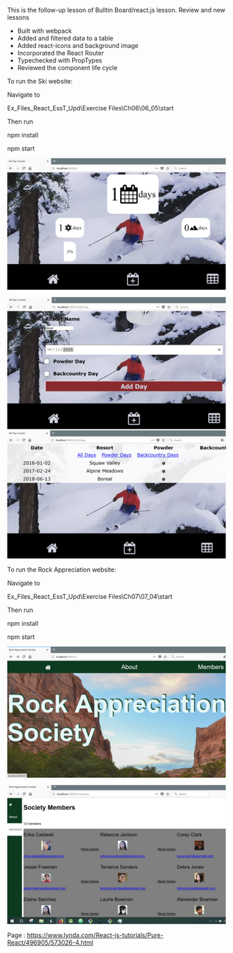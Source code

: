 This is the follow-up lesson of Bulltin Board/react.js lesson. 
Review and new lessons
* Built with webpack
* Added and filtered data to a table
* Added react-icons and background image
* Incorporated the React Router
* Typechecked with PropTypes
* Reviewed the component life cycle

To run the Ski website:

Navigate to 

Ex_Files_React_EssT_Upd\Exercise Files\Ch06\06_05\start

Then run 

npm install

npm start

![](images/skiHome.PNG)

![](images/skiAdd.PNG)
![](images/skiList.PNG)



To run the Rock Appreciation website:

Navigate to 

Ex_Files_React_EssT_Upd\Exercise Files\Ch07\07_04\start

Then run 

npm install

npm start

![](images/rockHome.PNG)

![](images/rockMembers.PNG)

		 
	
Page : https://www.lynda.com/React-js-tutorials/Pure-React/496905/573026-4.html
